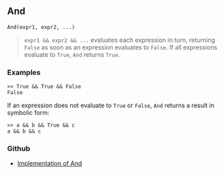 ## And

```
And(expr1, expr2, ...) 
```

> `expr1 && expr2 && ...` evaluates each expression in turn, returning `False` as soon as an expression evaluates to `False`. If all expressions evaluate to `True`, `And` returns `True`.
 
### Examples

```
>> True && True && False
False
```

If an expression does not evaluate to `True` or `False`, `And` returns a result in symbolic form:

```
>> a && b && True && c
a && b && c
```

### Github

* [Implementation of And](https://github.com/axkr/symja_android_library/blob/master/symja_android_library/matheclipse-core/src/main/java/org/matheclipse/core/builtin/BooleanFunctions.java#L676) 
